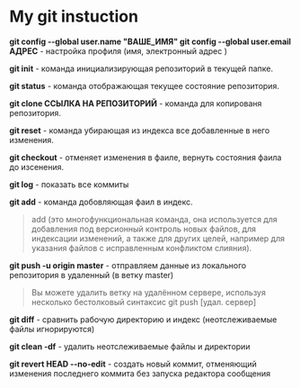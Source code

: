 # My git instuction

**git config --global user.name "ВАШЕ_ИМЯ"
git config --global user.email АДРЕС** - настройка профиля (имя, электронный адрес )

**git init** - команда инициализирующая репозиторий в текущей папке.

**git status** - команда отображающая текущее состояние репозитория.

**git clone ССЫЛКА НА РЕПОЗИТОРИЙ** - команда для копированя репозитория.

**git reset** - команда убирающая  из индекса все добавленные в него изменения.

**git checkout** - отменяет изменения в фаиле, вернуть состояния фаила до изсенения.

**git log** - показать все коммиты

**git add** - команда добовляющая фаил в индекс.
>add (это многофункциональная команда, она используется для добавления под версионный контроль новых файлов, для индексации изменений, а также для других целей, например для указания файлов с исправленным конфликтом слияния).

**git push -u origin master** - отправляем данные из локального репозитория в удаленный (в ветку master)
>Вы можете удалить ветку на удалённом сервере, используя несколько бестолковый синтаксис git push [удал. сервер]

**git diff** -           сравнить рабочую директорию и индекс (неотслеживаемые файлы игнорируются)

**git clean -df** -  удалить неотслеживаемые файлы и директории

**git revert HEAD --no-edit** - создать новый коммит, отменяющий изменения последнего коммита без запуска редактора сообщения


